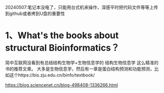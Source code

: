 20240507:笔记本没电了，只能用台式机来操作，深感平时把代码文件等等上传到github或者拷到U盘的重要性

# 1、What's the books about structural Bioinformatics？
简中互联网没看到有总结结构生物学+生物信息学的  结构生物信息学  这么精准的书的推荐文章。
大多是生物信息学，然后有一章是蛋白结构预测和功能预测，比如这个https://bis.zju.edu.cn/binfo/textbook/

https://blog.sciencenet.cn/blog-498408-1336266.html
